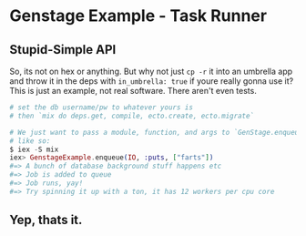 # Genstage Example - Task Runner

## Stupid-Simple API
So, its not on hex or anything. But why not just `cp -r` it into an umbrella app and throw it in the deps with `in_umbrella: true` if youre really gonna use it?
This is just an example, not real software. There aren't even tests.

```elixir
# set the db username/pw to whatever yours is
# then `mix do deps.get, compile, ecto.create, ecto.migrate`

# We just want to pass a module, function, and args to `GenStage.enqueue/3`
# like so:
$ iex -S mix
iex> GenstageExample.enqueue(IO, :puts, ["farts"])
#=> A bunch of database background stuff happens etc
#=> Job is added to queue
#=> Job runs, yay!
#=> Try spinning it up with a ton, it has 12 workers per cpu core
```

## Yep, thats it.
